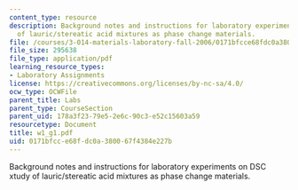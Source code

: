 ```yaml
---
content_type: resource
description: Background notes and instructions for laboratory experiments on DSC xtudy
  of lauric/stereatic acid mixtures as phase change materials.
file: /courses/3-014-materials-laboratory-fall-2006/0171bfcce68fdc0a380067f4384e227b_w1_g1.pdf
file_size: 295638
file_type: application/pdf
learning_resource_types:
- Laboratory Assignments
license: https://creativecommons.org/licenses/by-nc-sa/4.0/
ocw_type: OCWFile
parent_title: Labs
parent_type: CourseSection
parent_uid: 178a3f23-79e5-2e6c-90c3-e52c15603a59
resourcetype: Document
title: w1_g1.pdf
uid: 0171bfcc-e68f-dc0a-3800-67f4384e227b
---
```

Background notes and instructions for laboratory experiments on DSC xtudy of lauric/stereatic acid mixtures as phase change materials.